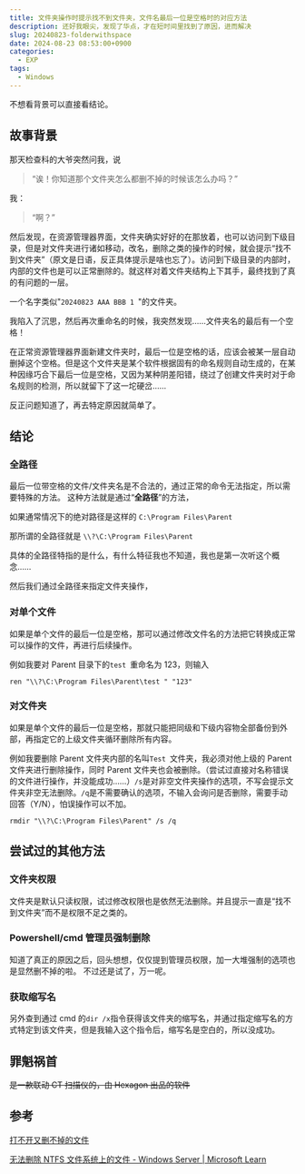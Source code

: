 ```yaml
---
title: 文件夹操作时提示找不到文件夹，文件名最后一位是空格时的对应方法
description: 还好我眼尖，发现了华点，才在短时间里找到了原因，进而解决
slug: 20240823-folderwithspace
date: 2024-08-23 08:53:00+0900
categories:
  - EXP
tags:
  - Windows
---
```


不想看背景可以直接看结论。

## 故事背景

那天检查科的大爷突然问我，说

> “诶！你知道那个文件夹怎么都删不掉的时候该怎么办吗？”

我：

> “啊？”

然后发现，在资源管理器界面，文件夹确实好好的在那放着，也可以访问到下级目录，但是对文件夹进行诸如移动，改名，删除之类的操作的时候，就会提示“找不到文件夹”（原文是日语，反正具体提示是啥也忘了）。访问到下级目录的内部时，内部的文件也是可以正常删除的。就这样对着文件夹结构上下其手，最终找到了真的有问题的一层。

一个名字类似"`20240823 AAA BBB 1 `"的文件夹。

我陷入了沉思，然后再次重命名的时候，我突然发现……文件夹名的最后有一个空格！

在正常资源管理器界面新建文件夹时，最后一位是空格的话，应该会被某一层自动删掉这个空格。但是这个文件夹是某个软件根据固有的命名规则自动生成的，在某种因缘巧合下最后一位是空格，又因为某种阴差阳错，绕过了创建文件夹时对于命名规则的检测，所以就留下了这一坨硬岔……

反正问题知道了，再去特定原因就简单了。

## 结论

### 全路径

最后一位带空格的文件/文件夹名是不合法的，通过正常的命令无法指定，所以需要特殊的方法。
这种方法就是通过“**全路径**”的方法，

如果通常情况下的绝对路径是这样的 `C:\Program Files\Parent`

那所谓的全路径就是 `\\?\C:\Program Files\Parent`

具体的全路径特指的是什么，有什么特征我也不知道，我也是第一次听这个概念……

然后我们通过全路径来指定文件夹操作，

### 对单个文件

如果是单个文件的最后一位是空格，那可以通过修改文件名的方法把它转换成正常可以操作的文件，再进行后续操作。

例如我要对 Parent 目录下的`test `重命名为 123，则输入

`ren "\\?\C:\Program Files\Parent\test " "123"`

### 对文件夹

如果是单个文件的最后一位是空格，那就只能把同级和下级内容物全部备份到外部，再指定它的上级文件夹循环删除所有内容。

例如我要删除 Parent 文件夹内部的名叫`Test `文件夹，我必须对他上级的 Parent 文件夹进行删除操作，同时 Parent 文件夹也会被删除。（尝试过直接对名称错误的文件进行操作，并没能成功……）`/s`是对非空文件夹操作的选项，不写会提示文件夹非空无法删除。`/q`是不需要确认的选项，不输入会询问是否删除，需要手动回答（Y/N），怕误操作可以不加。

`rmdir "\\?\C:\Program Files\Parent" /s /q`

## 尝试过的其他方法

### 文件夹权限

文件夹是默认只读权限，试过修改权限也是依然无法删除。并且提示一直是“找不到文件夹”而不是权限不足之类的。

### Powershell/cmd 管理员强制删除

知道了真正的原因之后，回头想想，仅仅提到管理员权限，加一大堆强制的选项也是显然删不掉的啦。
不过还是试了，万一呢。

### 获取缩写名

另外查到通过 cmd 的`dir /x`指令获得该文件夹的缩写名，并通过指定缩写名的方式特定到该文件夹，但是我输入这个指令后，缩写名是空白的，所以没成功。

## 罪魁祸首

~~是一款联动 CT 扫描仪的，由 Hexagon 出品的软件~~

## 参考

[打不开又删不掉的文件](https://edyfox.codecarver.org/html/win_illegal_filename.html)

[无法删除 NTFS 文件系统上的文件 - Windows Server | Microsoft Learn](https://learn.microsoft.com/zh-cn/troubleshoot/windows-server/backup-and-storage/cannot-delete-file-folder-on-ntfs-file-system)
